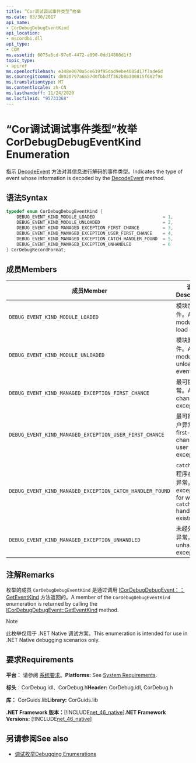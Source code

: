 ```yaml
---
title: “Cor调试调试事件类型”枚举
ms.date: 03/30/2017
api_name:
- CorDebugDebugEventKind
api_location:
- mscordbi.dll
api_type:
- COM
ms.assetid: 6075a6cd-97e6-4472-a090-0dd14860d1f3
topic_type:
- apiref
ms.openlocfilehash: e348e0070a5ce619f95dad9ebe4085d17f7ade6d
ms.sourcegitcommit: d8020797a6657d0fbbdff362b80300815f682f94
ms.translationtype: MT
ms.contentlocale: zh-CN
ms.lasthandoff: 11/24/2020
ms.locfileid: "95733368"
---
```

# <a name="cordebugdebugeventkind-enumeration"></a><span data-ttu-id="15249-102">“Cor调试调试事件类型”枚举</span><span class="sxs-lookup"><span data-stu-id="15249-102">CorDebugDebugEventKind Enumeration</span></span>

<span data-ttu-id="15249-103">指示 [DecodeEvent](icordebugprocess6-decodeevent-method.md) 方法对其信息进行解码的事件类型。</span><span class="sxs-lookup"><span data-stu-id="15249-103">Indicates the type of event whose information is decoded by the [DecodeEvent](icordebugprocess6-decodeevent-method.md) method.</span></span>  
  
## <a name="syntax"></a><span data-ttu-id="15249-104">语法</span><span class="sxs-lookup"><span data-stu-id="15249-104">Syntax</span></span>  
  
```cpp  
typedef enum CorDebugDebugEventKind {  
    DEBUG_EVENT_KIND_MODULE_LOADED                          = 1,  
    DEBUG_EVENT_KIND_MODULE_UNLOADED                        = 2,  
    DEBUG_EVENT_KIND_MANAGED_EXCEPTION_FIRST_CHANCE         = 3,  
    DEBUG_EVENT_KIND_MANAGED_EXCEPTION_USER_FIRST_CHANCE    = 4,  
    DEBUG_EVENT_KIND_MANAGED_EXCEPTION_CATCH_HANDLER_FOUND  = 5,  
    DEBUG_EVENT_KIND_MANAGED_EXCEPTION_UNHANDLED            = 6  
} CorDebugRecordFormat;  
```  
  
## <a name="members"></a><span data-ttu-id="15249-105">成员</span><span class="sxs-lookup"><span data-stu-id="15249-105">Members</span></span>  
  
|<span data-ttu-id="15249-106">成员</span><span class="sxs-lookup"><span data-stu-id="15249-106">Member</span></span>|<span data-ttu-id="15249-107">说明</span><span class="sxs-lookup"><span data-stu-id="15249-107">Description</span></span>|  
|------------|-----------------|  
|`DEBUG_EVENT_KIND_MODULE_LOADED`|<span data-ttu-id="15249-108">模块加载事件。</span><span class="sxs-lookup"><span data-stu-id="15249-108">A module load event.</span></span>|  
|`DEBUG_EVENT_KIND_MODULE_UNLOADED`|<span data-ttu-id="15249-109">模块卸载事件。</span><span class="sxs-lookup"><span data-stu-id="15249-109">A module unload event.</span></span>|  
|`DEBUG_EVENT_KIND_MANAGED_EXCEPTION_FIRST_CHANCE`|<span data-ttu-id="15249-110">最可能的异常。</span><span class="sxs-lookup"><span data-stu-id="15249-110">A first-chance exception.</span></span>|  
|`DEBUG_EVENT_KIND_MANAGED_EXCEPTION_USER_FIRST_CHANCE`|<span data-ttu-id="15249-111">最可能的用户异常。</span><span class="sxs-lookup"><span data-stu-id="15249-111">A first-chance user exception.</span></span>|  
|`DEBUG_EVENT_KIND_MANAGED_EXCEPTION_CATCH_HANDLER_FOUND`|<span data-ttu-id="15249-112">`catch` 处理程序存在的异常。</span><span class="sxs-lookup"><span data-stu-id="15249-112">An exception for which a `catch` handler exists.</span></span>|  
|`DEBUG_EVENT_KIND_MANAGED_EXCEPTION_UNHANDLED`|<span data-ttu-id="15249-113">未经处理的异常。</span><span class="sxs-lookup"><span data-stu-id="15249-113">An unhandled exception.</span></span>|  
  
## <a name="remarks"></a><span data-ttu-id="15249-114">注解</span><span class="sxs-lookup"><span data-stu-id="15249-114">Remarks</span></span>  

 <span data-ttu-id="15249-115">枚举的成员 `CorDebugDebugEventKind` 是通过调用 [ICorDebugDebugEvent：： GetEventKind](icordebugdebugevent-geteventkind-method.md) 方法返回的。</span><span class="sxs-lookup"><span data-stu-id="15249-115">A member of the `CorDebugDebugEventKind` enumeration is returned by calling the [ICorDebugDebugEvent::GetEventKind](icordebugdebugevent-geteventkind-method.md) method.</span></span>  
  
> [!NOTE]
> <span data-ttu-id="15249-116">此枚举仅用于 .NET Native 调试方案。</span><span class="sxs-lookup"><span data-stu-id="15249-116">This enumeration is intended for use in .NET Native debugging scenarios only.</span></span>  
  
## <a name="requirements"></a><span data-ttu-id="15249-117">要求</span><span class="sxs-lookup"><span data-stu-id="15249-117">Requirements</span></span>  

 <span data-ttu-id="15249-118">**平台：** 请参阅 [系统要求](../../get-started/system-requirements.md)。</span><span class="sxs-lookup"><span data-stu-id="15249-118">**Platforms:** See [System Requirements](../../get-started/system-requirements.md).</span></span>  
  
 <span data-ttu-id="15249-119">**标头**：CorDebug.idl、CorDebug.h</span><span class="sxs-lookup"><span data-stu-id="15249-119">**Header:** CorDebug.idl, CorDebug.h</span></span>  
  
 <span data-ttu-id="15249-120">**库：** CorGuids.lib</span><span class="sxs-lookup"><span data-stu-id="15249-120">**Library:** CorGuids.lib</span></span>  
  
 <span data-ttu-id="15249-121">**.NET Framework 版本：**[!INCLUDE[net_46_native](../../../../includes/net-46-native-md.md)]</span><span class="sxs-lookup"><span data-stu-id="15249-121">**.NET Framework Versions:** [!INCLUDE[net_46_native](../../../../includes/net-46-native-md.md)]</span></span>  
  
## <a name="see-also"></a><span data-ttu-id="15249-122">另请参阅</span><span class="sxs-lookup"><span data-stu-id="15249-122">See also</span></span>

- [<span data-ttu-id="15249-123">调试枚举</span><span class="sxs-lookup"><span data-stu-id="15249-123">Debugging Enumerations</span></span>](debugging-enumerations.md)
